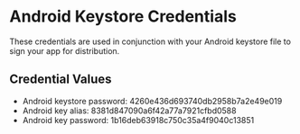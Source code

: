 # Android Keystore Credentials

These credentials are used in conjunction with your Android keystore file to sign your app for distribution.

## Credential Values

- Android keystore password: 4260e436d693740db2958b7a2e49e019
- Android key alias: 8381d847090a6f42a77a7921cfbd0588
- Android key password: 1b16deb63918c750c35a4f9040c13851
      